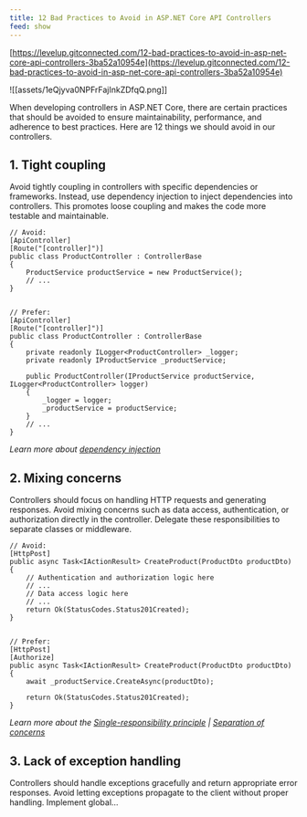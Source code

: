 ```yaml
---
title: 12 Bad Practices to Avoid in ASP.NET Core API Controllers
feed: show
---
```


[https://levelup.gitconnected.com/12-bad-practices-to-avoid-in-asp-net-core-api-controllers-3ba52a10954e](https://levelup.gitconnected.com/12-bad-practices-to-avoid-in-asp-net-core-api-controllers-3ba52a10954e)

![[assets/1eQjyva0NPFrFajInkZDfqQ.png]]

When developing controllers in ASP.NET Core, there are certain practices that should be avoided to ensure maintainability, performance, and adherence to best practices. Here are 12 things we should avoid in our controllers.

## 1. Tight coupling

Avoid tightly coupling in controllers with specific dependencies or frameworks. Instead, use dependency injection to inject dependencies into controllers. This promotes loose coupling and makes the code more testable and maintainable.

```Plain
// Avoid:
[ApiController]
[Route("[controller]")]
public class ProductController : ControllerBase
{
    ProductService productService = new ProductService();
    // ...
}


// Prefer:
[ApiController]
[Route("[controller]")]
public class ProductController : ControllerBase
{
    private readonly ILogger<ProductController> _logger;
    private readonly IProductService _productService;

    public ProductController(IProductService productService, ILogger<ProductController> logger)
    {
        _logger = logger;
        _productService = productService;
    }
    // ...
}
```

_Learn more about_ [_dependency injection_](https://learn.microsoft.com/en-us/aspnet/core/fundamentals/dependency-injection?view=aspnetcore-7.0)

## 2. Mixing concerns

Controllers should focus on handling HTTP requests and generating responses. Avoid mixing concerns such as data access, authentication, or authorization directly in the controller. Delegate these responsibilities to separate classes or middleware.

```Plain
// Avoid:
[HttpPost]
public async Task<IActionResult> CreateProduct(ProductDto productDto)
{
    // Authentication and authorization logic here
    // ...
    // Data access logic here
    // ...
    return Ok(StatusCodes.Status201Created);
}


// Prefer:
[HttpPost]
[Authorize]
public async Task<IActionResult> CreateProduct(ProductDto productDto)
{
    await _productService.CreateAsync(productDto);

    return Ok(StatusCodes.Status201Created);
}
```

_Learn more about the_ [_Single-responsibility principle_](https://en.wikipedia.org/wiki/Single-responsibility_principle) _|_ [_Separation of concerns_](https://learn.microsoft.com/en-us/dotnet/architecture/modern-web-apps-azure/architectural-principles)

## 3. Lack of exception handling

Controllers should handle exceptions gracefully and return appropriate error responses. Avoid letting exceptions propagate to the client without proper handling. Implement global…
